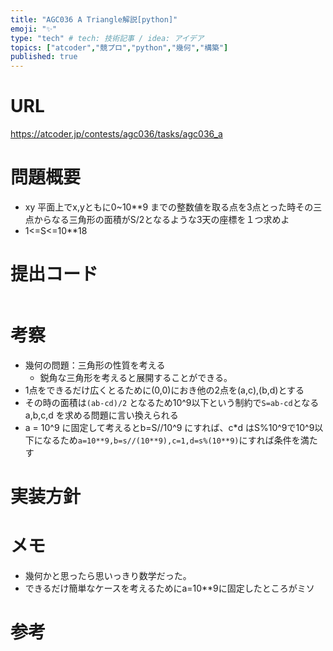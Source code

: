 ```yaml
---
title: "AGC036 A Triangle解説[python]"
emoji: "✨"
type: "tech" # tech: 技術記事 / idea: アイデア
topics: ["atcoder","競プロ","python","幾何","構築"]
published: true
---
```


# URL
https://atcoder.jp/contests/agc036/tasks/agc036_a
# 問題概要
- xy 平面上でx,yともに0~10**9 までの整数値を取る点を3点とった時その三点からなる三角形の面積がS/2となるような3天の座標を１つ求めよ
- 1<=S<=10**18

# 提出コード
```python

```

# 考察
- 幾何の問題：三角形の性質を考える
  - 鋭角な三角形を考えると展開することができる。
- 1点をできるだけ広くとるために(0,0)におき他の2点を(a,c),(b,d)とする
 - その時の面積は```(ab-cd)/2``` となるため10^9以下という制約で```S=ab-cd```となるa,b,c,d を求める問題に言い換えられる 
- a = 10^9 に固定して考えるとb=S//10^9 にすれば、c*d はS%10^9で10^9以下になるため```a=10**9,b=s//(10**9),c=1,d=s%(10**9)```にすれば条件を満たす

# 実装方針

# メモ
- 幾何かと思ったら思いっきり数学だった。
- できるだけ簡単なケースを考えるためにa=10**9に固定したところがミソ
# 参考

